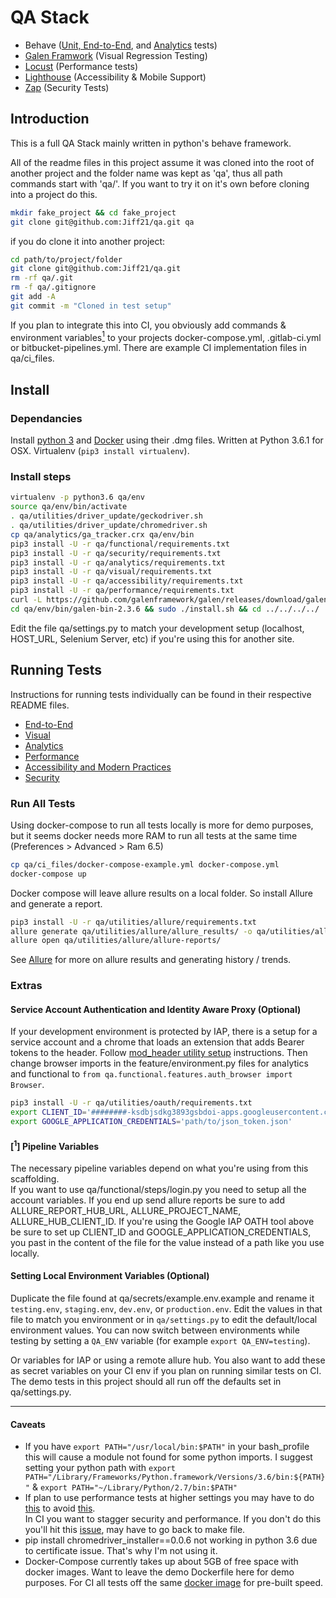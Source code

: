 # QA Stack

* Behave ([Unit, End-to-End](/functional), and [Analytics](/analytics) tests)
* [Galen Framwork](/visual) (Visual Regression Testing)
* [Locust](/performance) (Performance tests)
* [Lighthouse](/accessibility) (Accessibility & Mobile Support)
* [Zap](/security) (Security Tests)


## Introduction

This is a full QA Stack mainly written in python's behave framework.

All of the readme files in this project assume it was cloned into the root of
another project and the folder name was kept as 'qa', thus all path commands
start with 'qa/'. If you want to try it on it's own before cloning into a
project do this.

```bash
mkdir fake_project && cd fake_project
git clone git@github.com:Jiff21/qa.git qa
```

if you do clone it into another project:

```bash
cd path/to/project/folder
git clone git@github.com:Jiff21/qa.git
rm -rf qa/.git
rm -f qa/.gitignore
git add -A
git commit -m "Cloned in test setup"
```

If you plan to integrate this into CI, you obviously add commands & environment
variables[<sup>1</sup>](#1-pipeline-variables) to your projects
docker-compose.yml, .gitlab-ci.yml or bitbucket-pipelines.yml. There are example
CI implementation files in qa/ci_files.


## Install

### Dependancies

Install [python 3](https://www.python.org/downloads/) and
[Docker](https://store.docker.com/editions/community/docker-ce-desktop-mac)
using their .dmg files. Written at Python 3.6.1 for OSX. Virtualenv (`pip3 install virtualenv`).

### Install steps

```bash
virtualenv -p python3.6 qa/env
source qa/env/bin/activate
. qa/utilities/driver_update/geckodriver.sh
. qa/utilities/driver_update/chromedriver.sh
cp qa/analytics/ga_tracker.crx qa/env/bin
pip3 install -U -r qa/functional/requirements.txt
pip3 install -U -r qa/security/requirements.txt
pip3 install -U -r qa/analytics/requirements.txt
pip3 install -U -r qa/visual/requirements.txt
pip3 install -U -r qa/accessibility/requirements.txt
pip3 install -U -r qa/performance/requirements.txt
curl -L https://github.com/galenframework/galen/releases/download/galen-2.3.6/galen-bin-2.3.6.zip | tar xy -C qa/env/bin/
cd qa/env/bin/galen-bin-2.3.6 && sudo ./install.sh && cd ../../../../
```

Edit the file qa/settings.py to match your development setup (localhost,
HOST_URL, Selenium Server, etc) if you're using this for another site.


## Running Tests

Instructions for running tests individually can be found in their respective README files.

* [End-to-End](/functional#running-tests)
* [Visual](/visual#running-tests)
* [Analytics](/analytics#running-tests)
* [Performance](/performance#running-tests)
* [Accessibility and Modern Practices](/accessibility#running-tests)
* [Security](/security#running-tests)

### Run All Tests

Using docker-compose to run all tests locally is more for demo purposes, but
it seems docker needs more RAM to run all tests at the same time (Preferences >
Advanced > Ram 6.5)

```bash
cp qa/ci_files/docker-compose-example.yml docker-compose.yml
docker-compose up
```

Docker compose will leave allure results on a local folder. So install Allure
and generate a report.

```bash
pip3 install -U -r qa/utilities/allure/requirements.txt
allure generate qa/utilities/allure/allure_results/ -o qa/utilities/allure/allure-reports/ --clean
allure open qa/utilities/allure/allure-reports/
```

See [Allure](/utilities/allure) for more on allure results and generating
history / trends.

### Extras

#### Service Account Authentication and Identity Aware Proxy (Optional)
If your development environment is protected by IAP, there is a setup for a service account
and a chrome that loads an extension that adds Bearer tokens to the header. Follow
[mod_header utility setup](utilities/oauth) instructions. Then change browser imports in
the feature/environment.py files for analytics and functional to
```from qa.functional.features.auth_browser import Browser```.

```bash
pip3 install -U -r qa/utilities/oauth/requirements.txt
export CLIENT_ID='########-ksdbjsdkg3893gsbdoi-apps.googleusercontent.com'
export GOOGLE_APPLICATION_CREDENTIALS='path/to/json_token.json'
```

#### [<sup>1</sup>] Pipeline Variables

The necessary pipeline variables depend on what you're using from this scaffolding.  
If you want to use qa/functional/steps/login.py you need to setup all the account variables.
If you end up send allure reports be sure to add ALLURE_REPORT_HUB_URL, ALLURE_PROJECT_NAME,
ALLURE_HUB_CLIENT_ID. If you're using the Google IAP OATH tool above be sure to set up
CLIENT_ID and GOOGLE_APPLICATION_CREDENTIALS, you past in the content of the file for the
value instead of a path like you use locally.


#### Setting Local Environment Variables (Optional)

Duplicate the file found at qa/secrets/example.env.example and rename it `testing.env`,
`staging.env`, `dev.env`, or `production.env`. Edit the values in that file to match
you environment or in `qa/settings.py` to edit the default/local environment values.
You can now switch between environments while testing by setting a `QA_ENV` variable
(for example `export QA_ENV=testing`).

Or variables for IAP or using a remote allure hub. You also want to add these
as secret variables on your CI env if you plan on running similar tests on CI.
The demo tests in this project should all run off the defaults set in
qa/settings.py.

---

#### Caveats

* If you have `export PATH="/usr/local/bin:$PATH"` in your bash_profile this
will cause a module not found for some python imports. I suggest setting your
python path with
  `export PATH="/Library/Frameworks/Python.framework/Versions/3.6/bin:${PATH}"` &
  `export PATH="~/Library/Python/2.7/bin:$PATH"`
* If plan to use performance tests at higher settings you may have to do [this](https://github.com/docker/for-mac/issues/1009) to avoid [this](https://github.com/docker/for-mac/issues/1374).  
In CI you want to stagger security and performance. If you don't do this you'll hit this
[issue](https://github.com/docker/compose/issues/4486), may have to go back to make file.
* pip install chromedriver_installer==0.0.6 not working in python 3.6 due to certificate issue.
  That's why I'm not using it.
* Docker-Compose currently takes up about 5GB of free space with docker images. Want to leave the demo Dockerfile here for demo purposes. For CI all tests off the same
  [docker image](https://hub.docker.com/r/jiffcampbell/qa_baglz/) for pre-built speed.

